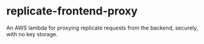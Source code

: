 # replicate-frontend-proxy
An AWS lambda for proxying replicate requests from the backend, securely, with no key storage.
